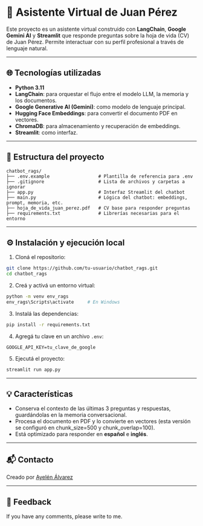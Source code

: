 # 🤖 Asistente Virtual de Juan Pérez

Este proyecto es un asistente virtual construido con **LangChain**, **Google Gemini AI** y **Streamlit** que responde preguntas sobre la hoja de vida (CV) de Juan Pérez. Permite interactuar con su perfil profesional a través de lenguaje natural.

---

## 🌐 Tecnologías utilizadas

- **Python 3.11**
- **LangChain**: para orquestar el flujo entre el modelo LLM, la memoria y los documentos.
- **Google Generative AI (Gemini)**: como modelo de lenguaje principal.
- **Hugging Face Embeddings**: para convertir el documento PDF en vectores.
- **ChromaDB**: para almacenamiento y recuperación de embeddings.
- **Streamlit**: como interfaz.

---

## 📁 Estructura del proyecto

```
chatbot_rags/
├── .env.example                  # Plantilla de referencia para .env
├── .gitignore                    # Lista de archivos y carpetas a ignorar
├── app.py                        # Interfaz Streamlit del chatbot
├── main.py                       # Lógica del chatbot: embeddings, prompt, memoria, etc.
├── hoja_de_vida_juan_perez.pdf   # CV base para responder preguntas
├── requirements.txt              # Librerías necesarias para el entorno
```

---

## ⚙️ Instalación y ejecución local

1. Cloná el repositorio:
```bash
git clone https://github.com/tu-usuario/chatbot_rags.git
cd chatbot_rags
```

2. Creá y activá un entorno virtual:
```bash
python -m venv env_rags
env_rags\Scripts\activate     # En Windows
```

3. Instalá las dependencias:
```bash
pip install -r requirements.txt
```

4. Agregá tu clave en un archivo `.env`:
```
GOOGLE_API_KEY=tu_clave_de_google
```

5. Ejecutá el proyecto:
```bash
streamlit run app.py
```

---

## 💡 Características

- Conserva el contexto de las últimas 3 preguntas y respuestas, guardándolas en la memoria conversacional.
- Procesa el documento en PDF y lo convierte en vectores (esta versión se configuró en chunk_size=500 y chunk_overlap=100).
- Está optimizado para responder en **español** e **inglés**.

---

## 📬 Contacto

Creado por [Ayelén Álvarez](https://www.linkedin.com/in/-ayelen-alvarez/)

---

## 📢 Feedback

If you have any comments, please write to me.
